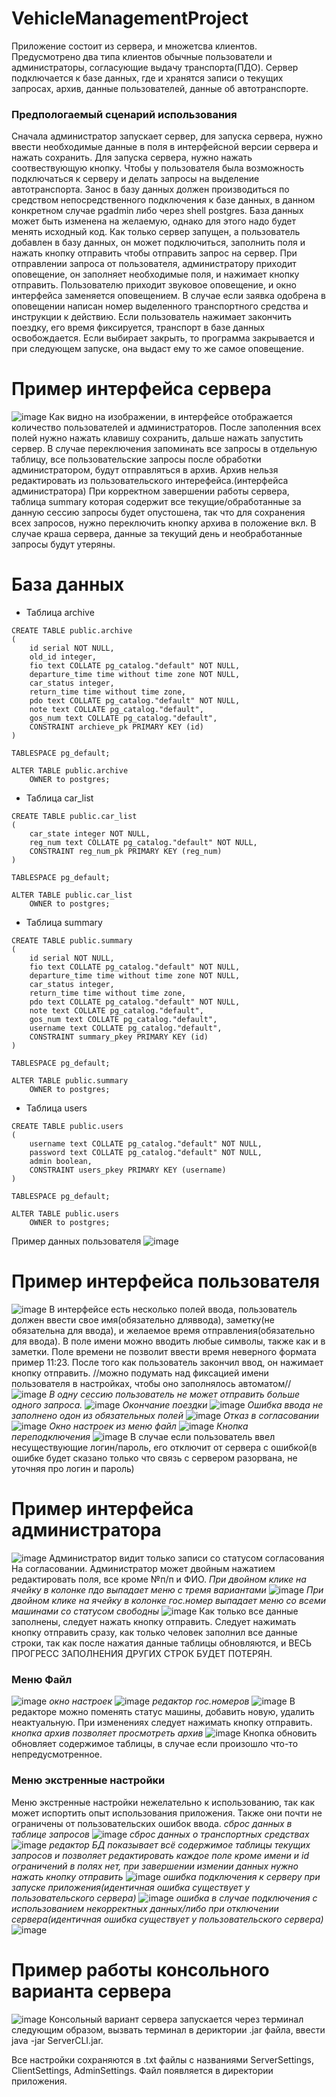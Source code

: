 # VehicleManagementProject
Приложение состоит из сервера, и множетсва клиентов. Предусмотрено два типа клиентов обычные пользователи и администраторы, согласующие выдачу транспорта(ПДО).
Сервер подключается к базе данных, где и хранятся записи о текущих запросах, архив, данные пользователей, данные об автотранспорте.
### Предпологаемый сценарий использования
Сначала администратор запускает сервер, для запуска сервера, нужно ввести необходимые данные в поля в интерфейсной версии сервера и нажать сохранить. Для запуска сервера, 
нужно нажать соотвествующую кнопку. Чтобы у пользователя была возможность подключаться к серверу и делать запросы на выделение автотранспорта. Занос в базу данных должен производиться
по средством непосредственного подключения к базе данных, в данном конкретном случае pgadmin либо через shell postgres. База данных может быть изменена на желаемую, однако для этого надо будет менять исходный код.
Как только сервер запущен, а пользователь добавлен в базу данных, он может подключиться, заполнить поля и нажать кнопку отправить чтобы отправить запрос на сервер.
При отправлении запроса от пользователя, администратору приходит оповещение, он заполняет необходимые поля, и нажимает кнопку отправить. Пользователю приходит звуковое оповещение,
и окно интерфейса заменяется оповещением. В случае если заявка одобрена в оповещении написан номер выделенного транспортного средства и инструкции к действию. Если пользователь 
нажимает закончить поездку, его время фиксируется, транспорт в базе данных освобождается. Если выбирает закрыть, то программа закрывается и при следующем запуске, она выдаст ему то же самое оповещение.

# Пример интерфейса сервера
![image](https://user-images.githubusercontent.com/24436707/130604310-bb100acd-9ef7-474c-a8c1-3d4c3ecfde01.png)
Как видно на изображении, в интерфейсе отображается количество пользователей и администраторов. После заполенния всех полей нужно нажать клавишу сохранить, дальше нажать запустить сервер.
В случае переключения запоминать все запросы в отдельную таблицу, все пользовательские запросы после обработки администратором, будут отправляться в архив. Архив нельзя редактировать из пользовательского интерефейса.(интерфейса администратора)
При корректном завершении работы сервера, таблица summary которая содержит все текущие/обработанные за данную сессию запросы будет опустошена, так что для сохранения всех запросов, нужно переключить кнопку архива в положение вкл.
В случае краша сервера, данные за текущий день и необработанные запросы будут утеряны.
# База данных
* Таблица archive
```
CREATE TABLE public.archive
(
    id serial NOT NULL,
    old_id integer,
    fio text COLLATE pg_catalog."default" NOT NULL,
    departure_time time without time zone NOT NULL,
    car_status integer,
    return_time time without time zone,
    pdo text COLLATE pg_catalog."default" NOT NULL,
    note text COLLATE pg_catalog."default",
    gos_num text COLLATE pg_catalog."default",
    CONSTRAINT archieve_pk PRIMARY KEY (id)
)

TABLESPACE pg_default;

ALTER TABLE public.archive
    OWNER to postgres;
```
* Таблица car_list
```
CREATE TABLE public.car_list
(
    car_state integer NOT NULL,
    reg_num text COLLATE pg_catalog."default" NOT NULL,
    CONSTRAINT reg_num_pk PRIMARY KEY (reg_num)
)

TABLESPACE pg_default;

ALTER TABLE public.car_list
    OWNER to postgres;
```
* Таблица summary
```
CREATE TABLE public.summary
(
    id serial NOT NULL,
    fio text COLLATE pg_catalog."default" NOT NULL,
    departure_time time without time zone NOT NULL,
    car_status integer,
    return_time time without time zone,
    pdo text COLLATE pg_catalog."default" NOT NULL,
    note text COLLATE pg_catalog."default",
    gos_num text COLLATE pg_catalog."default",
    username text COLLATE pg_catalog."default",
    CONSTRAINT summary_pkey PRIMARY KEY (id)
)

TABLESPACE pg_default;

ALTER TABLE public.summary
    OWNER to postgres;
```
* Таблица users
```
CREATE TABLE public.users
(
    username text COLLATE pg_catalog."default" NOT NULL,
    password text COLLATE pg_catalog."default" NOT NULL,
    admin boolean,
    CONSTRAINT users_pkey PRIMARY KEY (username)
)

TABLESPACE pg_default;

ALTER TABLE public.users
    OWNER to postgres;
```
Пример данных пользователя
![image](https://user-images.githubusercontent.com/24436707/130606118-af0e516e-c92a-4d2f-9027-39da94c94846.png)

# Пример интерфейса пользователя
![image](https://user-images.githubusercontent.com/24436707/130606292-26e02f44-a528-46a6-91e5-ea69b20440b4.png)
В интерфейсе есть несколько полей ввода, пользователь должен ввести свое имя(обязательно дляввода), заметку(не обязательна для ввода), и желаемое время отправления(обязательно для ввода). В поле имени можно вводить любые символы, также как и в заметки. Поле времени не позволит ввести время неверного формата пример 11:23. После того как пользователь закончил ввод, он нажимает кнопку отправить. //можно подумать над фиксацией имени пользователя в настройках, чтобы оно заполнялось автоматом//
![image](https://user-images.githubusercontent.com/24436707/130607037-3e0eb61b-a43f-4fc1-bde2-ba7acd2fffa1.png)
*В одну сессию пользователь не может отправить больше одного запроса.*
![image](https://user-images.githubusercontent.com/24436707/130607049-17209ed4-68ba-4c9a-9478-3b9bb4634eed.png)
*Окончание поездки*
![image](https://user-images.githubusercontent.com/24436707/130607179-2339ad8a-0e2e-40ac-b326-13ce3d313764.png)
*Ошибка ввода не заполнено одон из обязательных полей*
![image](https://user-images.githubusercontent.com/24436707/130607355-c6528f91-6739-4004-af09-d2cd1e5530f6.png)
*Отказ в согласовании*
![image](https://user-images.githubusercontent.com/24436707/130607438-4d5b079d-6642-4639-8c4b-4b238c2fd926.png)
*Окно настроек из меню файл*
![image](https://user-images.githubusercontent.com/24436707/130607529-acbfe98d-96f3-4d9b-b322-69043929e4ac.png)
*Кнопка переподключения*
![image](https://user-images.githubusercontent.com/24436707/130607573-a2a3952a-917b-4af3-bcf1-e2e9ffa14c44.png)
В случае если пользователь ввел несуществующие логин/пароль, его отключит от сервера с ошибкой(в ошибке будет сказано только что связь с сервером разорвана, не уточняя про логин и пароль)
# Пример интерфейса администратора
![image](https://user-images.githubusercontent.com/24436707/130608324-29346ac2-626d-43bc-ab97-f375290ca6c2.png)
Администратор видит только записи со статусом согласования На согласовании. Администратор может двойным нажатием редактировать поля, все кроме №п/п и ФИО.
*При двойном клике на ячейку в колонке пдо выпадает меню с тремя вариантами*
![image](https://user-images.githubusercontent.com/24436707/130608559-f8ed1556-1999-4a42-ba3d-63a1512cd1b2.png)
*При двойном клике на ячейку в колонке гос.номер выпадает меню со всеми машинами со статусом свободны*
![image](https://user-images.githubusercontent.com/24436707/130608681-584182c3-c19a-46a3-9ab3-ff8fb587db7e.png)
Как только все данные заполнены, следует нажать кнопку отправить. Следует нажимать кнопку отправить сразу, как только человек заполнил все данные строки, так как после нажатия данные таблицы обновляются, и ВЕСЬ ПРОГРЕСС ЗАПОЛНЕНИЯ ДРУГИХ СТРОК БУДЕТ ПОТЕРЯН.
### Меню Файл
![image](https://user-images.githubusercontent.com/24436707/130608909-e9291282-536d-47ed-9b1c-d3a9dcce1f85.png)
*окно настроек*
![image](https://user-images.githubusercontent.com/24436707/130608953-55a14981-9f06-4040-af96-a8b7d24131d3.png)
*редактор гос.номеров*
![image](https://user-images.githubusercontent.com/24436707/130609015-b14c9633-591b-4b6c-8326-b2e695518774.png)
В редакторе можно поменять статус машины, добавить новую, удалить неактуальную. При изменениях следует нажимать кнопку отправить.
*кнопка архив позволяет просмотреть архив*
![image](https://user-images.githubusercontent.com/24436707/130609518-a3c7ec15-e065-4d22-935f-3c485df0abac.png)
Кнопка обновить обновляет содержимое таблицы, в случае если произошло что-то непредусмотренное.
### Меню экстренные настройки
Меню экстренные настройки нежелательно к использованию, так как может испортить опыт использования приложения. Также они почти не ограничены от пользовательских ошибок ввода.
*сброс данных в таблице запросов*
![image](https://user-images.githubusercontent.com/24436707/130609789-3ab506d5-4db4-4100-86f0-1bffa4ae574b.png)
*сброс данных о транспортных средствах*
![image](https://user-images.githubusercontent.com/24436707/130609833-be13fd68-e0d5-40bc-9d00-ccaa0153b3b5.png)
*редактор БД показывает всё содержимое таблицы текущих запросов и позволяет редактировать каждое поле кроме имени и id
ограничений в полях нет, при завершении измении данных нужно нажать кнопку отправить*
![image](https://user-images.githubusercontent.com/24436707/130609856-9993fe04-94ad-474b-9454-132a3a227e0c.png)
*ошибка подключения к серверу при запуске приложения(идентичная ошибка существует у пользовательского сервера)*
![image](https://user-images.githubusercontent.com/24436707/130610400-21344377-f82d-46e2-b8a7-e828434fd7ad.png)
*ошибка в случае подключения с использованием некорректных данных/либо при отключении сервера(идентичная ошибка существует у пользовательского сервера)*
![image](https://user-images.githubusercontent.com/24436707/130610596-e18b2794-6809-4556-92d7-fe7a14b04dd9.png)

# Пример работы консольного варианта сервера
![image](https://user-images.githubusercontent.com/24436707/130615219-c94a2a84-839a-4b48-91bc-9ec7c038ecc5.png)
Консольный вариант сервера запускается через терминал следующим образом, вызвать терминал в дериктории .jar файла, ввести java -jar ServerCLI.jar.


Все настройки сохраняются в .txt файлы с названиями ServerSettings, ClientSettings, AdminSettings. Файл появляется в директории приложения.


